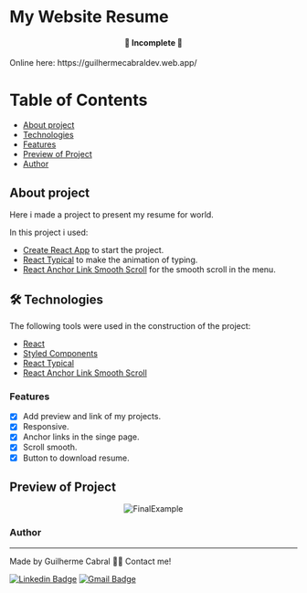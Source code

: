 # My Website Resume

	
<h4 align="center">
	🚧  Incomplete  🚧
</h4>

<p> Online here: https://guilhermecabraldev.web.app/ </p>

Table of Contents
=================
<!--ts-->
   * [About project](#About-Project)
   * [Technologies](#-Technologies)
   * [Features](#Features)
   * [Preview of Project](#Preview-of-Project)
   * [Author](#Author)
<!--te-->

## About project

Here i made a project to present my resume for world.

In this project i used:

* [Create React App](https://github.com/facebook/create-react-app) to start the project.
* [React Typical](https://www.npmjs.com/package/react-typical) to make the animation of typing.
* [React Anchor Link Smooth Scroll](https://www.npmjs.com/package/react-anchor-link-smooth-scroll) for the smooth scroll in the menu.


## 🛠 Technologies

The following tools were used in the construction of the project:

- [React](https://pt-br.reactjs.org/)
- [Styled Components](https://styled-components.com/)
- [React Typical](https://www.npmjs.com/package/react-typical)
- [React Anchor Link Smooth Scroll](https://www.npmjs.com/package/react-anchor-link-smooth-scroll)


### Features

- [x] Add preview and link of my projects.
- [x] Responsive.
- [x] Anchor links in the singe page.
- [x] Scroll smooth.
- [x] Button to download resume.

 ##  Preview of Project


<div align="center">
  <img alt="FinalExample" title="#FinalExample" src="src/components/images/projects-img/projectExample.GIF" />
</div>



### Author
---
Made by Guilherme Cabral 👋🏽 Contact me!

[![Linkedin Badge](https://img.shields.io/badge/-Guilherme-blue?style=flat-square&logo=Linkedin&logoColor=white&link=https://www.linkedin.com/in/tgmarinho/)](https://www.linkedin.com/in/guilherme-rodrigues-cabral/)
[![Gmail Badge](https://img.shields.io/badge/-guilhermerocabral@gmail.com-c14438?style=flat-square&logo=Gmail&logoColor=white&link=mailto:guilhermerocabral@gmail.com)](mailto:guilhermerocabral@gmail.com)
